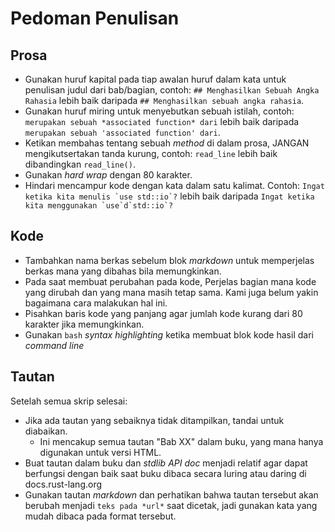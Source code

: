 # Pedoman Penulisan

## Prosa

* Gunakan huruf kapital pada tiap awalan huruf dalam kata untuk penulisan judul dari bab/bagian, contoh: `## Menghasilkan Sebuah Angka Rahasia` lebih baik daripada `## Menghasilkan sebuah angka rahasia`.
* Gunakan huruf miring untuk menyebutkan sebuah istilah, contoh: `merupakan sebuah *associated function* dari` lebih baik daripada `merupakan sebuah
   'associated function' dari`.
* Ketikan membahas tentang sebuah *method* di dalam prosa, JANGAN mengikutsertakan tanda kurung, contoh:
  `read_line` lebih baik dibandingkan `read_line()`.
* Gunakan *hard wrap* dengan 80 karakter.
* Hindari mencampur kode dengan kata dalam satu kalimat. Contoh: ``Ingat ketika kita menulis `use std::io`?`` lebih baik daripada ``Ingat ketika kita menggunakan `use`d`std::io`?``

## Kode

* Tambahkan nama berkas sebelum blok *markdown* untuk memperjelas berkas mana yang dibahas bila memungkinkan.
* Pada saat membuat perubahan pada kode,  Perjelas bagian mana kode yang dirubah dan yang mana masih tetap sama. Kami juga belum yakin bagaimana cara malakukan hal ini.
* Pisahkan baris kode yang panjang agar jumlah kode kurang dari 80 karakter jika memungkinkan.
* Gunakan `bash` *syntax highlighting* ketika membuat blok kode hasil dari *command line*

## Tautan

Setelah semua skrip selesai:

* Jika ada tautan yang sebaiknya tidak ditampilkan, tandai untuk diabaikan. 
  * Ini mencakup semua tautan "Bab XX" dalam buku, yang mana hanya digunakan untuk versi HTML.
* Buat tautan dalam buku dan *stdlib API doc* menjadi relatif agar dapat berfungsi dengan baik saat buku dibaca secara luring atau daring di docs.rust-lang.org
* Gunakan tautan *markdown* dan perhatikan bahwa tautan tersebut akan berubah menjadi `teks pada *url*` saat dicetak, jadi gunakan kata yang mudah dibaca pada format tersebut.
